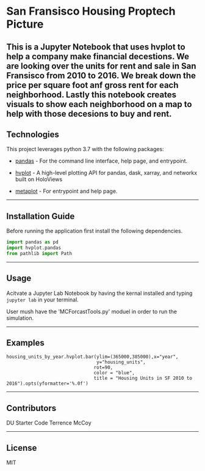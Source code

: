 # San Fransisco Housing Proptech Picture

This is a Jupyter Notebook that uses hvplot to help a company make financial decestions. We are looking over the units for rent and sale in San Fransisco from 2010 to 2016. We break down the price per square foot anf gross rent for each neighborhood. Lastly this notebook creates visuals to show each neighborhood on a map to help with those decesions to buy and rent.
---

## Technologies

This project leverages python 3.7 with the following packages:

* [pandas](https://github.com/pandas-dev/pandas) - For the command line interface, help page, and entrypoint.

* [hvplot](https://github.com/holoviz/hvplot) - A high-level plotting API for pandas, dask, xarray, and networkx built on HoloViews

* [metaplot](https://github.com/matplotlib/matplotlib) - For entrypoint and help page.

---

## Installation Guide

Before running the application first install the following dependencies.

```python
import pandas as pd
import hvplot.pandas
from pathlib import Path
```


---

## Usage

Acitvate a Jupyter Lab Notebook by having the kernal installed and typing `jupyter lab` in your terminal. 

User mush have the 'MCForcastTools.py' moduel in order to run the simulation.

---

## Examples

```
housing_units_by_year.hvplot.bar(ylim=(365000,385000),x="year",
                                 y="housing_units",
                                rot=90,
                                color = "blue",
                                title = "Housing Units in SF 2010 to 2016").opts(yformatter='%.0f')
```

---

## Contributors

DU Starter Code
Terrence McCoy


---

## License

MIT
